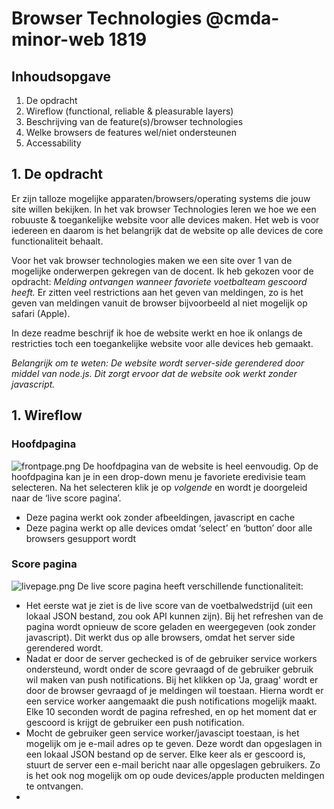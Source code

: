 # Browser Technologies @cmda-minor-web 1819

## Inhoudsopgave
1. De opdracht
2. Wireflow (functional, reliable & pleasurable layers)
3. Beschrijving van de feature(s)/browser technologies
4. Welke browsers de features wel/niet ondersteunen
5. Accessability




## 1. De opdracht
Er zijn talloze mogelijke apparaten/browsers/operating systems die jouw site willen bekijken. In het vak browser Technologies leren we hoe we een robuuste & toegankelijke website voor alle devices maken. Het web is voor iedereen en daarom is het belangrijk dat de website op alle devices de core functionaliteit behaalt.

Voor het vak browser technologies maken we een site over 1 van de mogelijke onderwerpen gekregen van de docent. Ik heb gekozen voor de opdracht: *Melding ontvangen wanneer favoriete voetbalteam gescoord heeft.* Er zitten veel restrictions aan het geven van meldingen, zo is het geven van meldingen vanuit de browser bijvoorbeeld al niet mogelijk op safari (Apple). 

In deze readme beschrijf ik hoe de website werkt en hoe ik onlangs de restricties toch een toegankelijke website voor alle devices heb gemaakt.

*Belangrijk om te weten: De website wordt server-side gerendered door middel van node.js. Dit zorgt ervoor dat de website ook werkt zonder javascript.*

## 1. Wireflow
### Hoofdpagina 
![frontpage.png](https://i.ibb.co/W2Xv1YZ/front-page.png)
De hoofdpagina van de website is heel eenvoudig. Op de hoofdpagina kan je in een drop-down menu je favoriete eredivisie team selecteren. Na het selecteren klik je op *volgende* en wordt je doorgeleid naar de ‘live score pagina’. 

- Deze pagina werkt ook zonder afbeeldingen, javascript en cache
- Deze pagina werkt op alle devices omdat ‘select’ en ‘button’ door alle browsers gesupport wordt

### Score pagina
![livepage.png](https://i.ibb.co/0hzynZ1/soccer-page.png)
De live score pagina heeft verschillende functionaliteit: 

- Het eerste wat je ziet is de live score van de voetbalwedstrijd (uit een lokaal JSON  bestand, zou ook API kunnen zijn). Bij het refreshen van de pagina wordt opnieuw de score geladen en weergegeven (ook zonder javascript). Dit werkt dus op alle browsers, omdat het server side gerendered wordt.
- Nadat er door de server gechecked is of de gebruiker service workers ondersteund, wordt onder de score gevraagd of de gebruiker gebruik wil maken van push notifications. Bij het klikken op 'Ja, graag' wordt er door de browser gevraagd of je meldingen wil toestaan. Hierna wordt er een service worker aangemaakt die push notifications mogelijk maakt. Elke 10 seconden wordt de pagina refreshed, en op het moment dat er gescoord is krijgt de gebruiker een push notification.
- Mocht de gebruiker geen service worker/javascipt toestaan, is het mogelijk om je e-mail adres op te geven. Deze wordt dan opgeslagen in een lokaal JSON bestand op de server. Elke keer als er gescoord is, stuurt de server een e-mail bericht naar alle opgeslagen gebruikers. Zo is het ook nog mogelijk om op oude devices/apple producten meldingen te ontvangen.
- 

 
